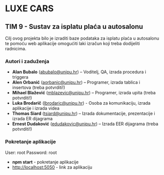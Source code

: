 # LUXE CARS

## TIM 9 - Sustav za isplatu plaća u autosalonu

Cilj ovog projekta bilo je izraditi baze podataka za isplatu plaća u autosalonu te pomoću web aplikacije omogućiti laki izračun koji treba dodijeliti radnicima.

### Autori i zaduženja

- **Alan Bubalo** (abubalo@unipu.hr) – Voditelj, QA, izrada procedura i triggera
- **Alen Orbanić** (aorbanic@unipu.hr) – Programer, izrada tablica i insertova (treba potvrditi!)
- **Mihael Blažević** (mblazevic@unipu.hr) – Programer, izrada upita (treba potvrditi!)
- **Luka Brodarič** (lbrodaric@unipu.hr) - Osoba za komunikaciju, izrada aplikacije i izrada videa
- **Thomas Siard** (tsiard@unipu.hr) – Izrada dokumentacije, prezentacije i izrada ER dijagrama
- **Ernest Dudaković** (edudakovic@unipu.hr) – Izrada EER dijagrama (treba potvrditi!)

### Pokretanje aplikacije

User: root
Password: root

- **npm start** - pokretanje aplikacije
- <http://localhost:5050> - link za aplikaciju

